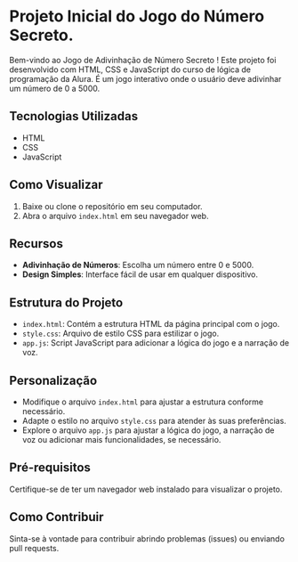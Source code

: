 # Projeto Inicial do Jogo do Número Secreto.

Bem-vindo ao Jogo de Adivinhação de Número Secreto ! Este projeto foi desenvolvido com HTML, CSS e JavaScript do curso de lógica de programação da Alura. É um jogo interativo onde o usuário deve adivinhar um número de 0 a 5000.

## Tecnologias Utilizadas

- HTML
- CSS
- JavaScript

## Como Visualizar

1. Baixe ou clone o repositório em seu computador.
2. Abra o arquivo `index.html` em seu navegador web.

## Recursos

- **Adivinhação de Números**: Escolha um número entre 0 e 5000.
- **Design Simples**: Interface fácil de usar em qualquer dispositivo.

## Estrutura do Projeto

- `index.html`: Contém a estrutura HTML da página principal com o jogo.
- `style.css`: Arquivo de estilo CSS para estilizar o jogo.
- `app.js`: Script JavaScript para adicionar a lógica do jogo e a narração de voz.

## Personalização

- Modifique o arquivo `index.html` para ajustar a estrutura conforme necessário.
- Adapte o estilo no arquivo `style.css` para atender às suas preferências.
- Explore o arquivo `app.js` para ajustar a lógica do jogo, a narração de voz ou adicionar mais funcionalidades, se necessário.

## Pré-requisitos

Certifique-se de ter um navegador web instalado para visualizar o projeto.

## Como Contribuir

Sinta-se à vontade para contribuir abrindo problemas (issues) ou enviando pull requests.